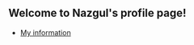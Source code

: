## Welcome to Nazgul's profile page!
- [My information](https://maniyasovan.wixsite.com/nazgulm)
<!---
--->
